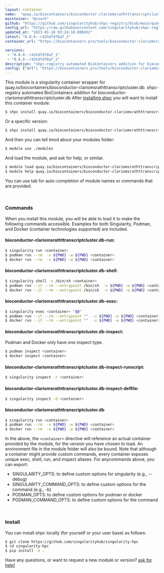 ```yaml
---
layout: container
name:  "quay.io/biocontainers/bioconductor-clariomsrathttranscriptcluster.db"
maintainer: "@vsoch"
github: "https://github.com/singularityhub/shpc-registry/blob/main/quay.io/biocontainers/bioconductor-clariomsrathttranscriptcluster.db/container.yaml"
config_url: "https://raw.githubusercontent.com/singularityhub/shpc-registry/main/quay.io/biocontainers/bioconductor-clariomsrathttranscriptcluster.db/container.yaml"
updated_at: "2023-01-18 03:24:10.880452"
latest: "8.8.0--r42hdfd78af_2"
container_url: "https://biocontainers.pro/tools/bioconductor-clariomsrathttranscriptcluster.db"

versions:
 - "8.8.0--r41hdfd78af_1"
 - "8.8.0--r42hdfd78af_2"
description: "shpc-registry automated BioContainers addition for bioconductor-clariomsrathttranscriptcluster.db"
config: {"url": "https://biocontainers.pro/tools/bioconductor-clariomsrathttranscriptcluster.db", "maintainer": "@vsoch", "description": "shpc-registry automated BioContainers addition for bioconductor-clariomsrathttranscriptcluster.db", "latest": {"8.8.0--r42hdfd78af_2": "sha256:ce0ea7eefdb2717d041b788501576706392b767d0251cb0f6540a460316d2952"}, "tags": {"8.8.0--r41hdfd78af_1": "sha256:ebbee41051384a5872c422615d00d0f63ecefbe518d925a6d9b5ad1f1b253895", "8.8.0--r42hdfd78af_2": "sha256:ce0ea7eefdb2717d041b788501576706392b767d0251cb0f6540a460316d2952"}, "docker": "quay.io/biocontainers/bioconductor-clariomsrathttranscriptcluster.db"}
---
```


This module is a singularity container wrapper for quay.io/biocontainers/bioconductor-clariomsrathttranscriptcluster.db.
shpc-registry automated BioContainers addition for bioconductor-clariomsrathttranscriptcluster.db
After [installing shpc](#install) you will want to install this container module:


```bash
$ shpc install quay.io/biocontainers/bioconductor-clariomsrathttranscriptcluster.db
```

Or a specific version:

```bash
$ shpc install quay.io/biocontainers/bioconductor-clariomsrathttranscriptcluster.db:8.8.0--r42hdfd78af_2
```

And then you can tell lmod about your modules folder:

```bash
$ module use ./modules
```

And load the module, and ask for help, or similar.

```bash
$ module load quay.io/biocontainers/bioconductor-clariomsrathttranscriptcluster.db/8.8.0--r42hdfd78af_2
$ module help quay.io/biocontainers/bioconductor-clariomsrathttranscriptcluster.db/8.8.0--r42hdfd78af_2
```

You can use tab for auto-completion of module names or commands that are provided.

<br>

### Commands

When you install this module, you will be able to load it to make the following commands accessible.
Examples for both Singularity, Podman, and Docker (container technologies supported) are included.

#### bioconductor-clariomsrathttranscriptcluster.db-run:

```bash
$ singularity run <container>
$ podman run --rm  -v ${PWD} -w ${PWD} <container>
$ docker run --rm  -v ${PWD} -w ${PWD} <container>
```

#### bioconductor-clariomsrathttranscriptcluster.db-shell:

```bash
$ singularity shell -s /bin/sh <container>
$ podman run --it --rm --entrypoint /bin/sh  -v ${PWD} -w ${PWD} <container>
$ docker run --it --rm --entrypoint /bin/sh  -v ${PWD} -w ${PWD} <container>
```

#### bioconductor-clariomsrathttranscriptcluster.db-exec:

```bash
$ singularity exec <container> "$@"
$ podman run --it --rm --entrypoint ""  -v ${PWD} -w ${PWD} <container> "$@"
$ docker run --it --rm --entrypoint ""  -v ${PWD} -w ${PWD} <container> "$@"
```

#### bioconductor-clariomsrathttranscriptcluster.db-inspect:

Podman and Docker only have one inspect type.

```bash
$ podman inspect <container>
$ docker inspect <container>
```

#### bioconductor-clariomsrathttranscriptcluster.db-inspect-runscript:

```bash
$ singularity inspect -r <container>
```

#### bioconductor-clariomsrathttranscriptcluster.db-inspect-deffile:

```bash
$ singularity inspect -d <container>
```



#### bioconductor-clariomsrathttranscriptcluster.db

```bash
$ singularity run <container>
$ podman run --rm  -v ${PWD} -w ${PWD} <container>
$ docker run --rm  -v ${PWD} -w ${PWD} <container>
```


In the above, the `<container>` directive will reference an actual container provided
by the module, for the version you have chosen to load. An environment file in the
module folder will also be bound. Note that although a container
might provide custom commands, every container exposes unique exec, shell, run, and
inspect aliases. For anycommands above, you can export:

 - SINGULARITY_OPTS: to define custom options for singularity (e.g., --debug)
 - SINGULARITY_COMMAND_OPTS: to define custom options for the command (e.g., -b)
 - PODMAN_OPTS: to define custom options for podman or docker
 - PODMAN_COMMAND_OPTS: to define custom options for the command

<br>

### Install

You can install shpc locally (for yourself or your user base) as follows:

```bash
$ git clone https://github.com/singularityhub/singularity-hpc
$ cd singularity-hpc
$ pip install -e .
```

Have any questions, or want to request a new module or version? [ask for help!](https://github.com/singularityhub/singularity-hpc/issues)